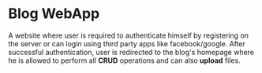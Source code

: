 # Blog WebApp
A website where user is required to authenticate himself by registering on the server or can login using third party apps like facebook/google.
After successful authentication, user is redirected to the blog's homepage where he is allowed to perform all **CRUD** operations and can also **upload** files.
